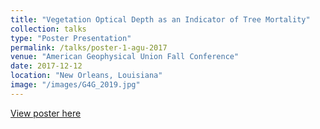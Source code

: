 ```yaml
---
title: "Vegetation Optical Depth as an Indicator of Tree Mortality"
collection: talks
type: "Poster Presentation"
permalink: /talks/poster-1-agu-2017
venue: "American Geophysical Union Fall Conference"
date: 2017-12-12
location: "New Orleans, Louisiana"
image: "/images/G4G_2019.jpg"
---
```


<a href="https://www.dropbox.com/s/59cu46h3kr8xrca/AGU_poster_ver5.pdf?dl=0" target="_blank">View poster here</a>
